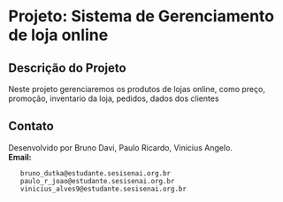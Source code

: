 
# **Projeto: Sistema de Gerenciamento de loja online**

## Descrição do Projeto

Neste projeto gerenciaremos os produtos de lojas online, como preço, promoção, inventario da loja, pedidos, dados dos clientes


## Contato

Desenvolvido por Bruno Davi, Paulo Ricardo, Vinicius Angelo.  
**Email:** <br/>
       
       bruno_dutka@estudante.sesisenai.org.br
       paulo_r_joao@estudante.sesisenai.org.br   
       vinicius_alves9@estudante.sesisenai.org.br

